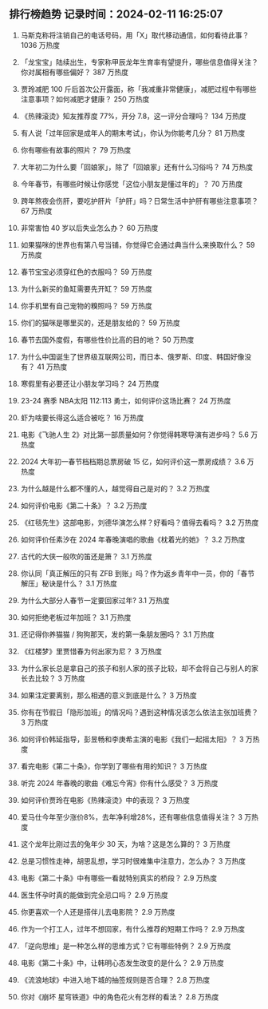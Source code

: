 
## 排行榜趋势 记录时间：2024-02-11 16:25:07
  
  1. 马斯克称将注销自己的电话号码，用「X」取代移动通信，如何看待此事？ 1036 万热度
    
  2. 「龙宝宝」陆续出生，专家称甲辰龙年生育率有望提升，哪些信息值得关注？你对属相有哪些偏好？ 387 万热度
    
  3. 贾玲减肥 100 斤后首次公开露面，称「我减重非常健康」，减肥过程中有哪些注意事项？如何减肥才健康？ 250 万热度
    
  4. 《热辣滚烫》知友推荐度 77%，开分 7.8，这一评分合理吗？ 134 万热度
    
  5. 有人说「过年回家是成年人的期末考试」，你认为你能考几分？ 81 万热度
    
  6. 你有哪些有故事的照片？ 79 万热度
    
  7. 大年初二为什么要「回娘家」，除了「回娘家」还有什么习俗吗？ 74 万热度
    
  8. 今年春节，有哪些时候让你感觉「这位小朋友是懂过年的」？ 70 万热度
    
  9. 跨年熬夜会伤肝，要吃护肝片「护肝」吗？日常生活中护肝有哪些注意事项？ 67 万热度
    
  10. 非常害怕 40 岁以后失业怎么办？ 60 万热度
    
  11. 如果猫咪的世界也有第八号当铺，你觉得它会通过典当什么来换取什么？ 59 万热度
    
  12. 春节宝宝必须穿红色的衣服吗？ 59 万热度
    
  13. 为什么新买的鱼缸需要先开缸？ 59 万热度
    
  14. 你手机里有自己宠物的糗照吗？ 59 万热度
    
  15. 你们的猫咪是哪里买的，还是朋友给的？ 59 万热度
    
  16. 春节去国外度假，有哪些性价比高的目的地？ 50 万热度
    
  17. 为什么中国诞生了世界级互联网公司，而日本、俄罗斯、印度、韩国好像没有？ 41 万热度
    
  18. 寒假里有必要还让小朋友学习吗？ 24 万热度
    
  19. 23-24 赛季 NBA太阳 112:113 勇士，如何评价这场比赛？ 24 万热度
    
  20. 虾为啥要长得这么适合被吃？ 16 万热度
    
  21. 电影《飞驰人生 2》对比第一部质量如何？你觉得韩寒导演有进步吗？ 5.6 万热度
    
  22. 2024 大年初一春节档档期总票房破 15 亿，如何评价这一票房成绩？ 3.6 万热度
    
  23. 为什么越是什么都不懂的人，越觉得自己是对的？ 3.2 万热度
    
  24. 如何评价电影《第二十条》？ 3.2 万热度
    
  25. 《红毯先生》这部电影，刘德华演怎么样？好看吗？值得去看吗？ 3.2 万热度
    
  26. 如何评价任素汐在 2024 年春晚演唱的歌曲《枕着光的她》？ 3.2 万热度
    
  27. 古代的大侠一般吹的笛还是箫？ 3.1 万热度
    
  28. 你认同「真正解压的只有 ZFB 到账」吗？作为返乡青年中一员，你的「春节解压」秘诀是什么？ 3.1 万热度
    
  29. 为什么大部分人春节一定要回家过年? 3.1 万热度
    
  30. 如何拒绝老板过年加班？ 3.1 万热度
    
  31. 还记得你养猫猫 / 狗狗那天，发的第一条朋友圈吗？ 3.1 万热度
    
  32. 《红楼梦》里贾惜春为何出家为尼？ 3 万热度
    
  33. 为什么家长总是拿自己的孩子和别人家的孩子比较，却不会将自己与别人的家长去比较？ 3 万热度
    
  34. 如果注定要离别，那么相遇的意义到底是什么？ 3 万热度
    
  35. 你有在节假日「隐形加班」的情况吗？遇到这种情况该怎么依法主张加班费？ 3 万热度
    
  36. 如何评价韩延指导，彭昱畅和李庚希主演的电影《我们一起摇太阳》？ 3 万热度
    
  37. 看完电影《第二十条》，你学到了哪些有用的知识？ 3 万热度
    
  38. 听完 2024 年春晚的歌曲《难忘今宵》你有什么感受？ 3 万热度
    
  39. 如何评价贾玲在电影《热辣滚烫》中的表现？ 3 万热度
    
  40. 爱马仕今年至少涨价8%，去年净利增28%，还有哪些信息值得关注？ 3 万热度
    
  41. 这个龙年比刚过去的兔年少 30 天，为啥？这是怎么算的？ 3 万热度
    
  42. 总是习惯性走神，胡思乱想，学习时很难集中注意力，怎么办？ 3 万热度
    
  43. 电影《第二十条》中有哪些一看就特别真实的桥段？ 2.9 万热度
    
  44. 医生怀孕时真的能做到完全忌口吗？ 2.9 万热度
    
  45. 你更喜欢一个人还是搭伴儿去电影院？ 2.9 万热度
    
  46. 作为一个打工人，过年不想回家，有什么推荐的短期工作吗？ 2.9 万热度
    
  47. 「逆向思维」是一种怎么样的思维方式？它有哪些特例？ 2.9 万热度
    
  48. 电影《第二十条》中，让韩明心态发生改变的是什么？ 2.9 万热度
    
  49. 《流浪地球》中进入地下城的抽签规则是否合理？ 2.8 万热度
    
  50. 你对《崩坏 星穹铁道》中的角色花火有怎样的看法？ 2.8 万热度
    